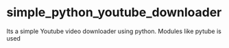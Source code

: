 # simple_python_youtube_downloader
Its a simple Youtube video downloader using python. Modules like pytube is used 
